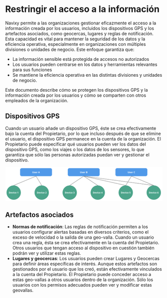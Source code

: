 # Restringir el acceso a la información

Navixy permite a las organizaciones gestionar eficazmente el acceso a la información creada por los usuarios, incluidos los dispositivos GPS y los artefactos asociados, como geocercas, lugares y reglas de notificación. Esta capacidad es vital para mantener la seguridad de los datos y la eficiencia operativa, especialmente en organizaciones con múltiples divisiones o unidades de negocio. Este enfoque garantiza que:

* La información sensible está protegida de accesos no autorizados
* Los usuarios pueden centrarse en los datos y herramientas relevantes para sus funciones
* Se mantiene la eficiencia operativa en las distintas divisiones y unidades de negocio.

Este documento describe cómo se protegen los dispositivos GPS y la información creada por los usuarios y cómo se comparten con otros empleados de la organización.

## Dispositivos GPS

Cuando un usuario añade un dispositivo GPS, éste se crea efectivamente bajo la cuenta del Propietario, por lo que incluso después de que se elimine el usuario, el dispositivo GPS permanece en la cuenta de la organización. El Propietario puede especificar qué usuarios pueden ver los datos del dispositivo GPS, como los viajes o los datos de los sensores, lo que garantiza que sólo las personas autorizadas puedan ver y gestionar el dispositivo.

![image-20240718-040427.png](../../../gua-del-usuario/cuenta/acceso-del-equipo/attachments/image-20240718-040427.png)

## Artefactos asociados

* **Normas de notificación**: Las reglas de notificación permiten a los usuarios configurar alertas basadas en diversos criterios, como el exceso de velocidad o la salida de una geo-valla. Cuando un usuario crea una regla, ésta se crea efectivamente en la cuenta del Propietario. Otros usuarios que tengan acceso al dispositivo en cuestión también podrán ver y utilizar estas reglas.
* **Lugares y geocercas**: Los usuarios pueden crear Lugares y Geocercas para definir áreas específicas de interés. Aunque estos artefactos son gestionados por el usuario que los creó, están efectivamente vinculados a la cuenta del Propietario. El Propietario puede conceder acceso a estas geo-vallas a otros usuarios dentro de la organización. Sólo los usuarios con los permisos adecuados pueden ver y modificar estas geovallas.
